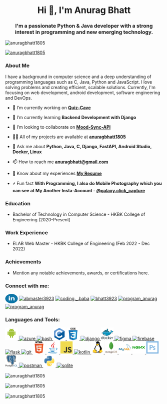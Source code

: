 <h1 align="center">Hi 👋, I'm Anurag Bhatt</h1>
<h3 align="center">I'm a passionate Python & Java developer with a strong interest in programming and new emerging technology.</h3>

<p align="left"> <img src="https://komarev.com/ghpvc/?username=anuragbhatt1805&label=Profile%20views&color=0e75b6&style=flat" alt="anuragbhatt1805" /> </p>

<p align="left"> <a href="https://github.com/ryo-ma/github-profile-trophy"><img src="https://github-profile-trophy.vercel.app/?username=anuragbhatt1805" alt="anuragbhatt1805" /></a> </p>

### About Me

I have a background in computer science and a deep understanding of programming languages such as C, Java, Python and JavaScript. I love solving problems and creating efficient, scalable solutions. Currently, I'm focusing on web development, android development, software engineering and DevOps.

- 🔭 I’m currently working on [**Quiz-Cave**](https://github.com/anuragbhatt1805/QuizCave)

- 🌱 I’m currently learning **Backend Development with Django**

- 👯 I’m looking to collaborate on [**Mood-Sync-API**](https://github.com/anuragbhatt1805/mood-sync-api)

- 👨‍💻 All of my projects are available at [**anuragbhatt1805**](https://github.com/anuragbhatt1805?tab=repositories)

- 💬 Ask me about **Python, Java, C, Django, FastAPI, Android Studio, Docker, Linux**

- 📫 How to reach me **anuragbhatt@gmail.com**

- 📄 Know about my experiences [**My Resume**](https://github.com/anuragbhatt1805/anuragbhatt1805.git)

- ⚡ Fun fact **With Programming, I also do Mobile Photography which you can see at My Another Insta-Account - [@galaxy.click_capture](https://www.instagram.com/galaxy.click_capture/)**

### Education

- Bachelor of Technology in Computer Science - HKBK College of Engineering (2020-Present)

### Work Experience

- ELAB Web Master - HKBK College of Engineering (Feb 2022 - Dec 2022)

### Achievements

- Mention any notable achievements, awards, or certifications here.

<h3 align="left">Connect with me:</h3>
<p align="left">
<a href="https://linkedin.com/in/anurag-bhatt-846a241b8" target="blank"><img align="center" src="https://raw.githubusercontent.com/anuragbhatt1805/anuragbhatt1805/main/linkedin.svg" alt="anurag-bhatt-846a241b8" height="30" width="40" /></a>
<a href="https://kaggle.com/abmaster3923" target="blank"><img align="center" src="https://raw.githubusercontent.com/rahuldkjain/github-profile-readme-generator/master/src/images/icons/Social/kaggle.svg" alt="abmaster3923" height="30" width="40" /></a>
<a href="https://instagram.com/coding._.baba" target="blank"><img align="center" src="https://raw.githubusercontent.com/rahuldkjain/github-profile-readme-generator/master/src/images/icons/Social/instagram.svg" alt="coding._.baba" height="30" width="40" /></a>
<a href="https://www.codechef.com/users/bhatt3923" target="blank"><img align="center" src="https://cdn.jsdelivr.net/npm/simple-icons@3.1.0/icons/codechef.svg" alt="bhatt3923" height="30" width="40" /></a>
<a href="https://www.hackerrank.com/program_anurag" target="blank"><img align="center" src="https://raw.githubusercontent.com/rahuldkjain/github-profile-readme-generator/master/src/images/icons/Social/hackerrank.svg" alt="program_anurag" height="30" width="40" /></a>
<a href="https://www.leetcode.com/program_anurag" target="blank"><img align="center" src="https://raw.githubusercontent.com/rahuldkjain/github-profile-readme-generator/master/src/images/icons/Social/leet-code.svg" alt="program_anurag" height="30" width="40" /></a>
</p>

<h3 align="left">Languages and Tools:</h3>
<p align="left"> <a href="https://developer.android.com" target="_blank" rel="noreferrer"> <img src="https://raw.githubusercontent.com/devicons/devicon/master/icons/android/android-original-wordmark.svg" alt="android" width="40" height="40"/> </a> <a href="https://azure.microsoft.com/en-in/" target="_blank" rel="noreferrer"> <img src="https://www.vectorlogo.zone/logos/microsoft_azure/microsoft_azure-icon.svg" alt="azure" width="40" height="40"/> </a> <a href="https://www.gnu.org/software/bash/" target="_blank" rel="noreferrer"> <img src="https://www.vectorlogo.zone/logos/gnu_bash/gnu_bash-icon.svg" alt="bash" width="40" height="40"/> </a> <a href="https://www.cprogramming.com/" target="_blank" rel="noreferrer"> <img src="https://raw.githubusercontent.com/devicons/devicon/master/icons/c/c-original.svg" alt="c" width="40" height="40"/> </a> <a href="https://www.w3schools.com/css/" target="_blank" rel="noreferrer"> <img src="https://raw.githubusercontent.com/devicons/devicon/master/icons/css3/css3-original-wordmark.svg" alt="css3" width="40" height="40"/> </a> <a href="https://www.djangoproject.com/" target="_blank" rel="noreferrer"> <img src="https://cdn.worldvectorlogo.com/logos/django.svg" alt="django" width="40" height="40"/> </a> <a href="https://www.docker.com/" target="_blank" rel="noreferrer"> <img src="https://raw.githubusercontent.com/devicons/devicon/master/icons/docker/docker-original-wordmark.svg" alt="docker" width="40" height="40"/> </a> <a href="https://www.figma.com/" target="_blank" rel="noreferrer"> <img src="https://www.vectorlogo.zone/logos/figma/figma-icon.svg" alt="figma" width="40" height="40"/> </a> <a href="https://firebase.google.com/" target="_blank" rel="noreferrer"> <img src="https://www.vectorlogo.zone/logos/firebase/firebase-icon.svg" alt="firebase" width="40" height="40"/> </a> <a href="https://flask.palletsprojects.com/" target="_blank" rel="noreferrer"> <img src="https://www.vectorlogo.zone/logos/pocoo_flask/pocoo_flask-icon.svg" alt="flask" width="40" height="40"/> </a> <a href="https://git-scm.com/" target="_blank" rel="noreferrer"> <img src="https://www.vectorlogo.zone/logos/git-scm/git-scm-icon.svg" alt="git" width="40" height="40"/> </a> <a href="https://www.w3.org/html/" target="_blank" rel="noreferrer"> <img src="https://raw.githubusercontent.com/devicons/devicon/master/icons/html5/html5-original-wordmark.svg" alt="html5" width="40" height="40"/> </a> <a href="https://www.java.com" target="_blank" rel="noreferrer"> <img src="https://raw.githubusercontent.com/devicons/devicon/master/icons/java/java-original.svg" alt="java" width="40" height="40"/> </a> <a href="https://developer.mozilla.org/en-US/docs/Web/JavaScript" target="_blank" rel="noreferrer"> <img src="https://raw.githubusercontent.com/devicons/devicon/master/icons/javascript/javascript-original.svg" alt="javascript" width="40" height="40"/> </a> <a href="https://kotlinlang.org" target="_blank" rel="noreferrer"> <img src="https://www.vectorlogo.zone/logos/kotlinlang/kotlinlang-icon.svg" alt="kotlin" width="40" height="40"/> </a> <a href="https://www.linux.org/" target="_blank" rel="noreferrer"> <img src="https://raw.githubusercontent.com/devicons/devicon/master/icons/linux/linux-original.svg" alt="linux" width="40" height="40"/> </a> <a href="https://www.mongodb.com/" target="_blank" rel="noreferrer"> <img src="https://raw.githubusercontent.com/devicons/devicon/master/icons/mongodb/mongodb-original-wordmark.svg" alt="mongodb" width="40" height="40"/> </a> <a href="https://www.mysql.com/" target="_blank" rel="noreferrer"> <img src="https://raw.githubusercontent.com/devicons/devicon/master/icons/mysql/mysql-original-wordmark.svg" alt="mysql" width="40" height="40"/> </a> <a href="https://www.nginx.com" target="_blank" rel="noreferrer"> <img src="https://raw.githubusercontent.com/devicons/devicon/master/icons/nginx/nginx-original.svg" alt="nginx" width="40" height="40"/> </a> <a href="https://www.photoshop.com/en" target="_blank" rel="noreferrer"> <img src="https://raw.githubusercontent.com/devicons/devicon/master/icons/photoshop/photoshop-line.svg" alt="photoshop" width="40" height="40"/> </a> <a href="https://www.postgresql.org" target="_blank" rel="noreferrer"> <img src="https://raw.githubusercontent.com/devicons/devicon/master/icons/postgresql/postgresql-original-wordmark.svg" alt="postgresql" width="40" height="40"/> </a> <a href="https://postman.com" target="_blank" rel="noreferrer"> <img src="https://www.vectorlogo.zone/logos/getpostman/getpostman-icon.svg" alt="postman" width="40" height="40"/> </a> <a href="https://www.python.org" target="_blank" rel="noreferrer"> <img src="https://raw.githubusercontent.com/devicons/devicon/master/icons/python/python-original.svg" alt="python" width="40" height="40"/> </a> <a href="https://www.sqlite.org/" target="_blank" rel="noreferrer"> <img src="https://www.vectorlogo.zone/logos/sqlite/sqlite-icon.svg" alt="sqlite" width="40" height="40"/> </a> </p>

<p><img align="center" src="https://github-readme-stats.vercel.app/api/top-langs/?username=anuragbhatt1805&layout=compact&theme=tokyonight" alt="anuragbhatt1805" /></p>


<p><img align="center" src="https://github-readme-stats.vercel.app/api?username=anuragbhatt1805&show_icons=true&theme=dark&show=reviews,discussions_started,discussions_answered,prs_merged,prs_merged_percentage" alt="anuragbhatt1805" /></p>

<p><img align="center" src="https://github-readme-streak-stats.herokuapp.com/?user=anuragbhatt1805&theme=tokyonight" alt="anuragbhatt1805" /></p>

